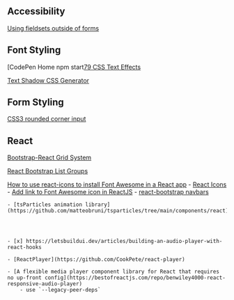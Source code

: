 
## Accessibility ##
[Using fieldsets outside of forms](https://accessibilitytips.com/2009/04/30/using-fieldsets-outside-of-forms/)

## Font Styling ## 
[CodePen Home
npm start[79 CSS Text Effects](https://freefrontend.com/css-text-effects/)

[Text Shadow CSS Generator](https://html-css-js.com/css/generator/text-shadow/)

## Form Styling ##
[CSS3 rounded corner input](https://electrictoolbox.com/css3-rounded-corner-input/)


## React ## 

[Bootstrap-React Grid System](https://react-bootstrap.github.io/layout/grid/)

[React Bootstrap List Groups](https://react-bootstrap.netlify.app/components/list-group/#list-groups)

[How to use react-icons to install Font Awesome in a React app](https://www.freecodecamp.org/news/how-to-use-react-icons/)
    - [React Icons](https://react-icons.github.io/react-icons/)
    - [Add link to Font Awesome icon in ReactJS](https://stackoverflow.com/questions/57200956/add-link-to-font-awesome-icon-in-reactjs)
    - [react-bootstrap navbars](https://react-bootstrap.github.io/components/navbar/)

    - [tsParticles animation library](https://github.com/matteobruni/tsparticles/tree/main/components/react)
    



    - [x] https://letsbuildui.dev/articles/building-an-audio-player-with-react-hooks

    - [ReactPlayer](https://github.com/CookPete/react-player)
    
    - [A flexible media player component library for React that requires no up-front config](https://bestofreactjs.com/repo/benwiley4000-react-responsive-audio-player) 
        - use `--legacy-peer-deps`
